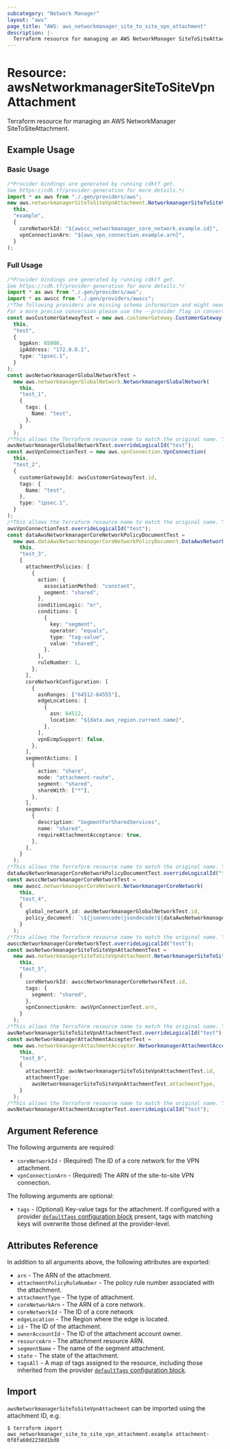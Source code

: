 ```yaml
---
subcategory: "Network Manager"
layout: "aws"
page_title: "AWS: aws_networkmanager_site_to_site_vpn_attachment"
description: |-
  Terraform resource for managing an AWS NetworkManager SiteToSiteAttachment.
---
```


# Resource: awsNetworkmanagerSiteToSiteVpnAttachment

Terraform resource for managing an AWS NetworkManager SiteToSiteAttachment.

## Example Usage

### Basic Usage

```typescript
/*Provider bindings are generated by running cdktf get.
See https://cdk.tf/provider-generation for more details.*/
import * as aws from "./.gen/providers/aws";
new aws.networkmanagerSiteToSiteVpnAttachment.NetworkmanagerSiteToSiteVpnAttachment(
  this,
  "example",
  {
    coreNetworkId: "${awscc_networkmanager_core_network.example.id}",
    vpnConnectionArn: "${aws_vpn_connection.example.arn}",
  }
);

```

### Full Usage

```typescript
/*Provider bindings are generated by running cdktf get.
See https://cdk.tf/provider-generation for more details.*/
import * as aws from "./.gen/providers/aws";
import * as awscc from "./.gen/providers/awscc";
/*The following providers are missing schema information and might need manual adjustments to synthesize correctly: awscc.
For a more precise conversion please use the --provider flag in convert.*/
const awsCustomerGatewayTest = new aws.customerGateway.CustomerGateway(
  this,
  "test",
  {
    bgpAsn: 65000,
    ipAddress: "172.0.0.1",
    type: "ipsec.1",
  }
);
const awsNetworkmanagerGlobalNetworkTest =
  new aws.networkmanagerGlobalNetwork.NetworkmanagerGlobalNetwork(
    this,
    "test_1",
    {
      tags: {
        Name: "test",
      },
    }
  );
/*This allows the Terraform resource name to match the original name. You can remove the call if you don't need them to match.*/
awsNetworkmanagerGlobalNetworkTest.overrideLogicalId("test");
const awsVpnConnectionTest = new aws.vpnConnection.VpnConnection(
  this,
  "test_2",
  {
    customerGatewayId: awsCustomerGatewayTest.id,
    tags: {
      Name: "test",
    },
    type: "ipsec.1",
  }
);
/*This allows the Terraform resource name to match the original name. You can remove the call if you don't need them to match.*/
awsVpnConnectionTest.overrideLogicalId("test");
const dataAwsNetworkmanagerCoreNetworkPolicyDocumentTest =
  new aws.dataAwsNetworkmanagerCoreNetworkPolicyDocument.DataAwsNetworkmanagerCoreNetworkPolicyDocument(
    this,
    "test_3",
    {
      attachmentPolicies: [
        {
          action: {
            associationMethod: "constant",
            segment: "shared",
          },
          conditionLogic: "or",
          conditions: [
            {
              key: "segment",
              operator: "equals",
              type: "tag-value",
              value: "shared",
            },
          ],
          ruleNumber: 1,
        },
      ],
      coreNetworkConfiguration: [
        {
          asnRanges: ["64512-64555"],
          edgeLocations: [
            {
              asn: 64512,
              location: "${data.aws_region.current.name}",
            },
          ],
          vpnEcmpSupport: false,
        },
      ],
      segmentActions: [
        {
          action: "share",
          mode: "attachment-route",
          segment: "shared",
          shareWith: ["*"],
        },
      ],
      segments: [
        {
          description: "SegmentForSharedServices",
          name: "shared",
          requireAttachmentAcceptance: true,
        },
      ],
    }
  );
/*This allows the Terraform resource name to match the original name. You can remove the call if you don't need them to match.*/
dataAwsNetworkmanagerCoreNetworkPolicyDocumentTest.overrideLogicalId("test");
const awsccNetworkmanagerCoreNetworkTest =
  new awscc.networkmanagerCoreNetwork.NetworkmanagerCoreNetwork(
    this,
    "test_4",
    {
      global_network_id: awsNetworkmanagerGlobalNetworkTest.id,
      policy_document: `\${jsonencode(jsondecode(${dataAwsNetworkmanagerCoreNetworkPolicyDocumentTest.json}))}`,
    }
  );
/*This allows the Terraform resource name to match the original name. You can remove the call if you don't need them to match.*/
awsccNetworkmanagerCoreNetworkTest.overrideLogicalId("test");
const awsNetworkmanagerSiteToSiteVpnAttachmentTest =
  new aws.networkmanagerSiteToSiteVpnAttachment.NetworkmanagerSiteToSiteVpnAttachment(
    this,
    "test_5",
    {
      coreNetworkId: awsccNetworkmanagerCoreNetworkTest.id,
      tags: {
        segment: "shared",
      },
      vpnConnectionArn: awsVpnConnectionTest.arn,
    }
  );
/*This allows the Terraform resource name to match the original name. You can remove the call if you don't need them to match.*/
awsNetworkmanagerSiteToSiteVpnAttachmentTest.overrideLogicalId("test");
const awsNetworkmanagerAttachmentAccepterTest =
  new aws.networkmanagerAttachmentAccepter.NetworkmanagerAttachmentAccepter(
    this,
    "test_6",
    {
      attachmentId: awsNetworkmanagerSiteToSiteVpnAttachmentTest.id,
      attachmentType:
        awsNetworkmanagerSiteToSiteVpnAttachmentTest.attachmentType,
    }
  );
/*This allows the Terraform resource name to match the original name. You can remove the call if you don't need them to match.*/
awsNetworkmanagerAttachmentAccepterTest.overrideLogicalId("test");

```

## Argument Reference

The following arguments are required:

* `coreNetworkId` - (Required) The ID of a core network for the VPN attachment.
* `vpnConnectionArn` - (Required) The ARN of the site-to-site VPN connection.

The following arguments are optional:

* `tags` - (Optional) Key-value tags for the attachment. If configured with a provider [`defaultTags` configuration block](https://registry.terraform.io/providers/hashicorp/aws/latest/docs#default_tags-configuration-block) present, tags with matching keys will overwrite those defined at the provider-level.

## Attributes Reference

In addition to all arguments above, the following attributes are exported:

* `arn` - The ARN of the attachment.
* `attachmentPolicyRuleNumber` - The policy rule number associated with the attachment.
* `attachmentType` - The type of attachment.
* `coreNetworkArn` - The ARN of a core network.
* `coreNetworkId` - The ID of a core network
* `edgeLocation` - The Region where the edge is located.
* `id` - The ID of the attachment.
* `ownerAccountId` - The ID of the attachment account owner.
* `resourceArn` - The attachment resource ARN.
* `segmentName` - The name of the segment attachment.
* `state` - The state of the attachment.
* `tagsAll` - A map of tags assigned to the resource, including those inherited from the provider [`defaultTags` configuration block](https://registry.terraform.io/providers/hashicorp/aws/latest/docs#default_tags-configuration-block).

## Import

`awsNetworkmanagerSiteToSiteVpnAttachment` can be imported using the attachment ID, e.g.

```console
$ terraform import aws_networkmanager_site_to_site_vpn_attachment.example attachment-0f8fa60d2238d1bd8
```
